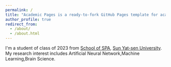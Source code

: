 ```yaml
---
permalink: /
title: "Academic Pages is a ready-to-fork GitHub Pages template for academic personal websites"
author_profile: true
redirect_from: 
  - /about/
  - /about.html
---
```

I'm a student of class of 2023 from [School of SPA](https://spa.sysu.edu.cn/), [Sun Yat-sen University](https://www.sysu.edu.cn/). My research interest includes Artificial Neural Network,Machine Learning,Brain Science.
